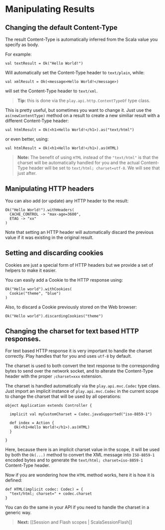 # Manipulating Results

## Changing the default Content-Type

The result Content-Type is automatically inferred from the Scala value you specify as body.

For example:

```
val textResult = Ok("Hello World!")
```

Will automatically set the Content-Type header to `text/plain`, while:

```
val xmlResult = Ok(<message>Hello World!</message>)
```

will set the Content-Type header to `text/xml`.

> **Tip:** this is done via the `play.api.http.ContentTypeOf` type class.

This is pretty useful, but sometimes you want to change it. Just use the `as(newContentType)` method on a result to create a new similiar result with a different Content-Type header:

```
val htmlResult = Ok(<h1>Hello World!</h1>).as("text/html")
```

or even better, using:

```
val htmlResult = Ok(<h1>Hello World!</h1>).as(HTML)
```

> **Note:** The benefit of using `HTML` instead of the `"text/html"` is that the charset will be automatically handled for you and the actual Content-Type header will be set to `text/html; charset=utf-8`. We will see that just after.

## Manipulating HTTP headers

You can also add (or update) any HTTP header to the result:

```
Ok("Hello World!").withHeaders(
  CACHE_CONTROL -> "max-age=3600", 
  ETAG -> "xx"
)
```

Note that setting an HTTP header will automatically discard the previous value if it was existing in the original result.

## Setting and discarding cookies

Cookies are just a special form of HTTP headers but we provide a set of helpers to make it easier.

You can easily add a Cookie to the HTTP response using:

```
Ok("Hello world").withCookies(
  Cookie("theme", "blue")
)
```

Also, to discard a Cookie previously stored on the Web browser:

```
Ok("Hello world").discardingCookies("theme")
```

## Changing the charset for text based HTTP responses.

For text based HTTP response it is very important to handle the charset correctly. Play handles that for you and uses `utf-8` by default.

The charset is used to both convert the text response to the corresponding bytes to send over the network socket, and to alterate the Content-Type header with the proper `;charset=xxx` extension.

The charset is handled automatically via the `play.api.mvc.Codec` type class. Just import an implicit instance of `play.api.mvc.Codec` in the current scope to change the charset that will be used by all operations:

```
object Application extends Controller {
    
  implicit val myCustomCharset = Codec.javaSupported("iso-8859-1")
    
  def index = Action {
    Ok(<h1>Hello World!</h1>).as(HTML)
  }
    
}
```

Here, because there is an implicit charset value in the scope, it will be used by both the `Ok(...)` method to convert the XML message into `ISO-8859-1` encoded bytes and to generate the `text/html; charset=iso-8859-1` Content-Type header.

Now if you are wondering how the `HTML` method works, here it is how it is defined:

```
def HTML(implicit codec: Codec) = {
  "text/html; charset=" + codec.charset
}
```

You can do the same in your API if you need to handle the charset in a generic way.

> **Next:** [[Session and Flash scopes | ScalaSessionFlash]]